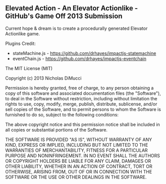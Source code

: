 ## Elevated Action - An Elevator Actionlike - GitHub's Game Off 2013 Submission

Current hope &amp; dream is to create a procedurally generated Elevator Actionlike game.

Plugins Credit:
* stateMachine.js - https://github.com/drhayes/impactjs-statemachine
* eventChain.js - https://github.com/drhayes/impactjs-eventchain


The MIT License (MIT)

Copyright (c) 2013 Nicholas DiMucci

Permission is hereby granted, free of charge, to any person obtaining a copy
of this software and associated documentation files (the "Software"), to deal
in the Software without restriction, including without limitation the rights
to use, copy, modify, merge, publish, distribute, sublicense, and/or sell
copies of the Software, and to permit persons to whom the Software is
furnished to do so, subject to the following conditions:

The above copyright notice and this permission notice shall be included in all
copies or substantial portions of the Software.

THE SOFTWARE IS PROVIDED "AS IS", WITHOUT WARRANTY OF ANY KIND, EXPRESS OR
IMPLIED, INCLUDING BUT NOT LIMITED TO THE WARRANTIES OF MERCHANTABILITY,
FITNESS FOR A PARTICULAR PURPOSE AND NONINFRINGEMENT. IN NO EVENT SHALL THE
AUTHORS OR COPYRIGHT HOLDERS BE LIABLE FOR ANY CLAIM, DAMAGES OR OTHER
LIABILITY, WHETHER IN AN ACTION OF CONTRACT, TORT OR OTHERWISE, ARISING FROM,
OUT OF OR IN CONNECTION WITH THE SOFTWARE OR THE USE OR OTHER DEALINGS IN THE
SOFTWARE.



